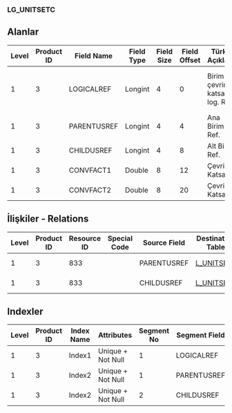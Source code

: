 ### LG_UNITSETC

## Alanlar

**Level**|**Product ID**|**Field Name**|**Field Type**|**Field Size**|**Field Offset**|**Türkçe Açıklama**|**Expression**
-----|-----|-----|-----|-----|-----|-----|-----
1|3|LOGICALREF|Longint|4|0|Birim seti çevrim katsayısı log. Ref.|Unit Set Conversion Factor Logical Reference
1|3|PARENTUSREF|Longint|4|4|Ana Birim Ref.|Main Unit Reference
1|3|CHILDUSREF|Longint|4|8|Alt Birim Ref.|Child Unit Reference
1|3|CONVFACT1|Double|8|12|Çevrim Katsayısı|Conversion Factor
1|3|CONVFACT2|Double|8|20|Çevrim Katsayısı|Conversion Factor

## İlişkiler - Relations

**Level**|**Product ID**|**Resource ID**|**Special Code**|**Source Field**|**Destination Table**|**Destination Field**|**Relation Type**|**Extra Condition**
-----|-----|-----|-----|-----|-----|-----|-----|-----
1|3|833||PARENTUSREF|[L_UNITSETF](../LG_UNITSETF "L_UNITSETF")|LOGICALREF|one-to-one|
1|3|833||CHILDUSREF|[L_UNITSETF](../LG_UNITSETF "L_UNITSETF")|LOGICALREF|one-to-one|

## Indexler

**Level**|**Product ID**|**Index Name**|**Attributes**|**Segment No**|**Segment Field**|**Sense**
-----|-----|-----|-----|-----|-----|-----
1|3|Index1|Unique + Not Null|1|LOGICALREF|Ascending
1|3|Index2|Unique + Not Null|1|PARENTUSREF|Ascending
1|3|Index2|Unique + Not Null|2|CHILDUSREF|Ascending
